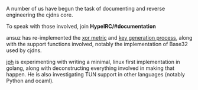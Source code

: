 A number of us have begun the task of documenting and reverse engineering the cjdns core.

To speak with those involved, join **HypeIRC/#documentation**

ansuz has re-implemented the [xor metric](https://github.com/ansuz/fc00.org/tree/master/scripts/xor) and [key generation process](https://github.com/ansuz/fc00.org/tree/master/scripts/keys), along with the support functions involved, notably the implementation of Base32 used by cjdns.

[jph](https://hackworth.be/) is experimenting with writing a minimal, linux first implementation in golang, along with deconstructing everything involved in making that happen. He is also investigating TUN support in other languages (notably Python and ocaml).
